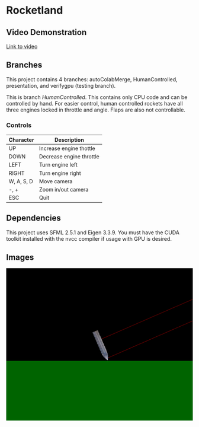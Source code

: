# Rocketland

## Video Demonstration

[Link to video](https://www.youtube.com/watch?v=FZqm8Fz6o4Q)

## Branches

This project contains 4 branches: autoColabMerge, HumanControlled, presentation, and verifygpu (testing branch).

This is branch *HumanControlled*. This contains only CPU code and can be controlled by hand. For easier control, human controlled rockets have all three engines locked in throttle and angle. Flaps are also not controllable. 

### Controls

| Character  | Description              |
|------------|--------------------------|
| UP         | Increase engine thottle  |
| DOWN       | Decrease engine throttle |
| LEFT       | Turn engine left         |
| RIGHT      | Turn engine right        |
| W, A, S, D | Move camera              |
| -, +       | Zoom in/out camera       |
| ESC        | Quit                     |

## Dependencies

This project uses SFML 2.5.1 and Eigen 3.3.9. You must have the CUDA toolkit installed with the nvcc compiler if usage with GPU is desired.

## Images

![Crashing](./imgs/crash.png?raw=true "Crash")